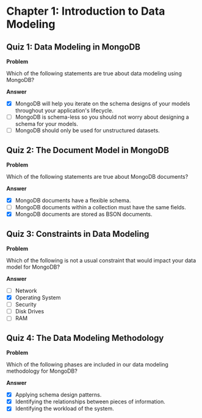 # Chapter 1: Introduction to Data Modeling

## Quiz 1: Data Modeling in MongoDB

**Problem**

Which of the following statements are true about data modeling using MongoDB?

**Answer**

- [x] MongoDB will help you iterate on the schema designs of your models throughout your application's lifecycle.
- [ ] MongoDB is schema-less so you should not worry about designing a schema for your models.
- [ ] MongoDB should only be used for unstructured datasets.

## Quiz 2: The Document Model in MongoDB

**Problem**

Which of the following statements are true about MongoDB documents?

**Answer**

- [x] MongoDB documents have a flexible schema.
- [ ] MongoDB documents within a collection must have the same fields.
- [x] MongoDB documents are stored as BSON documents.

## Quiz 3: Constraints in Data Modeling

**Problem**

Which of the following is not a usual constraint that would impact your data model for MongoDB?

**Answer**

- [ ] Network
- [x] Operating System
- [ ] Security
- [ ] Disk Drives
- [ ] RAM

## Quiz 4: The Data Modeling Methodology

**Problem**

Which of the following phases are included in our data modeling methodology for MongoDB?

**Answer**

- [x] Applying schema design patterns.
- [x] Identifying the relationships between pieces of information.
- [x] Identifying the workload of the system.
